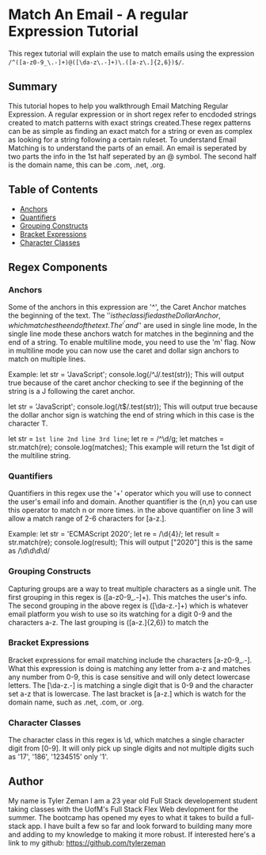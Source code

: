 # Match An Email - A regular Expression Tutorial

This regex tutorial will explain the use to match emails using the expression `/^([a-z0-9_\.-]+)@([\da-z\.-]+)\.([a-z\.]{2,6})$/`. 

## Summary

This tutorial hopes to help you walkthrough Email Matching Regular Expression. A regular expression or in short regex refer to encdoded strings created to match patterns with exact strings created.These regex patterns can be as simple as finding an exact match for a string or even as complex as looking for a string following a certain ruleset. To understand Email Matching is to understand the parts of an email. An email is seperated by two parts the info in the 1st half seperated by an @ symbol. The second half is the domain name, this can be .com, .net, .org. 

## Table of Contents

- [Anchors](#anchors)
- [Quantifiers](#quantifiers)
- [Grouping Constructs](#grouping-constructs)
- [Bracket Expressions](#bracket-expressions)
- [Character Classes](#character-classes)

## Regex Components

### Anchors

Some of the anchors in this expression are '^', the Caret Anchor matches the beginning of the text. The '$' is the classified as the Dollar Anchor, which matches the end of the text. The '^' and '$' are used in single line mode, In the single line mode these anchors watch for matches in the beginning and the end of a string. To enable multiline mode, you need to use the 'm' flag. Now in multiline mode you can now use the caret and dollar sign anchors to match on multiple lines.

Example:
let str = 'JavaScript';
console.log(/^J/.test(str));
This will output true because of the caret anchor checking to see if the beginning of the string is a J following the caret anchor.

let str = 'JavaScript';
console.log(/t$/.test(str));
This will output true because the dollar anchor sign is watching the end of string which in this case is the character T.

let str = `1st line
2nd line
3rd line`;
let re = /^\d/g;
let matches = str.match(re);
console.log(matches);
This example will return the 1st digit of the multiline string.
### Quantifiers
Quantifiers in this regex use the '+' operator which you will use to connect the user's email info and domain. Another quantifier is the {n,n} you can use this operator to match n or more times. in the above quantifier on line 3 will allow a match range of 2-6 characters for [a-z\.].

Example:
let str = 'ECMAScript 2020';
let re = /\d{4}/;
let result = str.match(re);
console.log(result);
This will output ["2020"] this is the same as /\d\d\d\d/
### Grouping Constructs
Capturing groups are a way to treat multiple characters as a single unit. The first grouping in this regex is ([a-z0-9_\.-]+). This matches the user's info. The second grouping in the above regex is ([\da-z\.-]+) which is whatever email platform you wish to use so its watching for a digit 0-9 and the characters a-z. The last grouping is ([a-z\.]{2,6}) to match the 
### Bracket Expressions
Bracket expressions for email matching include the characters [a-z0-9_\.-]. What this expression is doing is matching any letter from a-z and matches any number from 0-9, this is case sensitive and will only detect lowercase letters. The [\da-z\.-] is matching a single digit that is 0-9 and the character set a-z that is lowercase. The last bracket is [a-z\.] which is watch for the domain name, such as .net, .com, or .org.
### Character Classes
The character class in this regex is \d, which matches a single character digit from [0-9]. It will only pick up single digits and not multiple digits such as '17', '186', '1234515' only '1'.
## Author
My name is Tyler Zeman I am a 23 year old Full Stack developement student taking classes with the UofM's Full Stack Flex Web devlopment for the summer. The bootcamp has opened my eyes to what it takes to build a full-stack app. I have built a few so far and look forward to building many more and adding to my knowledge to making it more robust. If interested here's a link to my github: https://github.com/tylerzeman